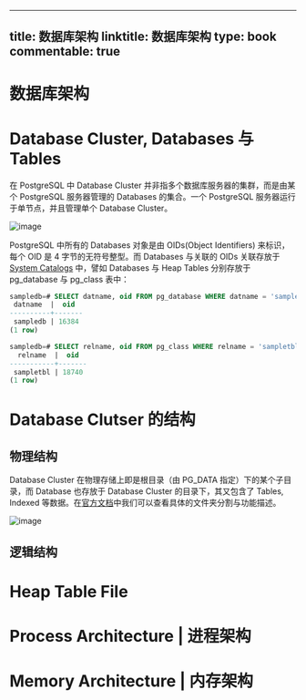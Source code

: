 
---
title: 数据库架构
linktitle: 数据库架构
type: book
commentable: true
---

# 数据库架构

# Database Cluster, Databases 与 Tables

在 PostgreSQL 中 Database Cluster 并非指多个数据库服务器的集群，而是由某个 PostgreSQL 服务器管理的 Databases 的集合。一个 PostgreSQL 服务器运行于单节点，并且管理单个 Database Cluster。

![image](https://user-images.githubusercontent.com/5803001/51726741-d5309600-20a3-11e9-80f3-5d44480b12a1.png)

PostgreSQL 中所有的 Databases 对象是由 OIDs(Object Identifiers) 来标识，每个 OID 是 4 字节的无符号整型。而 Databases 与关联的 OIDs 关联存放于 [System Catalogs](http://www.postgresql.org/docs/current/static/catalogs.html) 中，譬如 Databases 与 Heap Tables 分别存放于 pg_database 与 pg_class 表中：

```sql
sampledb=# SELECT datname, oid FROM pg_database WHERE datname = 'sampledb';
 datname  |  oid
----------+-------
 sampledb | 16384
(1 row)

sampledb=# SELECT relname, oid FROM pg_class WHERE relname = 'sampletbl';
  relname  |  oid
-----------+-------
 sampletbl | 18740
(1 row)
```

# Database Clutser 的结构

## 物理结构

Database Cluster 在物理存储上即是根目录（由 PG_DATA 指定）下的某个子目录，而 Database 也存放于 Database Cluster 的目录下，其又包含了 Tables, Indexed 等数据。在[官方文档](http://www.postgresql.org/docs/current/static/storage-file-layout.html)中我们可以查看具体的文件夹分割与功能描述。

![image](https://user-images.githubusercontent.com/5803001/51727280-3eb1a400-20a6-11e9-93c3-7f806c8dfc45.png)

## 逻辑结构

# Heap Table File

# Process Architecture | 进程架构

# Memory Architecture | 内存架构

    